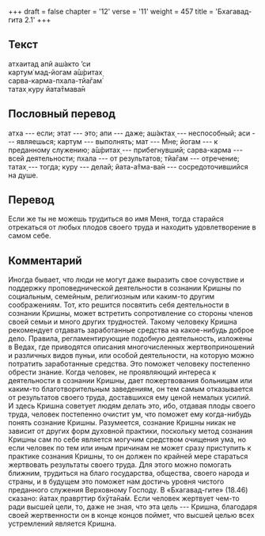 +++
draft = false
chapter = '12'
verse = '11'
weight = 457
title = 'Бхагавад-гита 2.1'
+++
## Текст

атхаитад апй аш́акто ’си  
картум̇ мад-йогам а̄ш́ритах̣  
сарва-карма-пхала-тйа̄гам̇  
татах̣ куру йата̄тмава̄н

## Пословный перевод

атха --- если; этат --- это; апи --- даже; аш́актах̣ --- неспособный; аси
--- являешься; картум --- выполнять; мат --- Мне; йогам --- к преданному
служению; а̄ш́ритах̣ --- прибегнувший; сарва-карма --- всей деятельности;
пхала --- от результатов; тйа̄гам --- отречение; татах̣ --- тогда; куру
--- делай; йата-а̄тма-ва̄н --- сосредоточившийся на душе.

## Перевод

Если же ты не можешь трудиться во имя Меня, тогда старайся отрекаться от
любых плодов своего труда и находить удовлетворение в самом себе.

## Комментарий

Иногда бывает, что люди не могут даже выразить свое сочувствие и
поддержку проповеднической деятельности в сознании Кришны по социальным,
семейным, религиозным или каким-то другим соображениям. Тот, кто решится
посвятить себя деятельности в сознании Кришны, может встретить
сопротивление со стороны членов своей семьи и много других трудностей.
Такому человеку Кришна рекомендует отдавать заработанные средства на
какое-нибудь доброе дело. Правила, регламентирующие подобную
деятельность, изложены в Ведах, где приводятся описания многочисленных
жертвоприношений и различных видов пуньи, или особой деятельности, на
которую можно потратить заработанные средства. Это поможет человеку
постепенно обрести знание. Когда человек, не проявляющий интереса к
деятельности в сознании Кришны, дает пожертвования больницам или
каким-то благотворительным заведениям, он тем самым отказывается от
результатов своего труда, доставшихся ему ценой немалых усилий. И здесь
Кришна советует людям делать это, ибо, отдавая плоды своего труда,
человек постепенно очистит ум, что поможет ему когда-нибудь понять
сознание Кришны. Разумеется, сознание Кришны никак не зависит от других
форм духовной практики, поскольку метод сознания Кришны сам по себе
является могучим средством очищения ума, но если человек по тем или иным
причинам не может сразу приступить к практике сознания Кришны, то он
должен по крайней мере стараться жертвовать результаты своего труда. Для
этого можно помогать ближним, трудиться на благо государства, общества,
своего народа и страны, и в будущем это поможет нам достичь уровня
чистого преданного служения Верховному Господу. В «Бхагавад-гите»
(18.46) сказано: йатах̣ правр̣ттир бхӯта̄на̄м. Если человек жертвует чем-то
ради высшей цели, то, даже не зная, что эта цель --- Кришна, благодаря
своей жертвенности он в конце концов поймет, что высшей целью всех
устремлений является Кришна.
